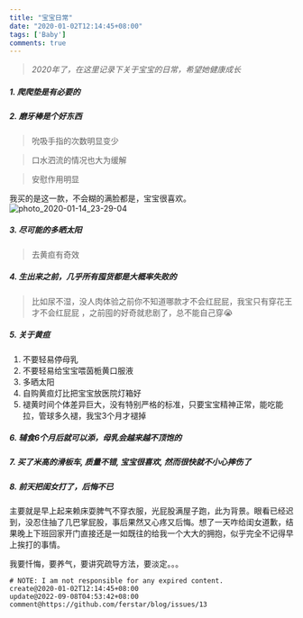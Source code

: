 ```yaml
---
title: "宝宝日常"
date: "2020-01-02T12:14:45+08:00"
tags: ['Baby']
comments: true
---
```


> _2020年了，在这里记录下关于宝宝的日常，希望她健康成长_ 

##### 1. 爬爬垫是有必要的

##### 2. 磨牙棒是个好东西

> 吮吸手指的次数明显变少

> 口水泗流的情况也大为缓解

> 安慰作用明显

我买的是这一款，不会糊的满脸都是，宝宝很喜欢。
![photo_2020-01-14_23-29-04](https://user-images.githubusercontent.com/2854276/72357324-bcdae080-3725-11ea-931b-a97f597064dd.jpg)

##### 3. 尽可能的多晒太阳

> 去黄疸有奇效

##### 4. 生出来之前，几乎所有囤货都是大概率失败的

> 比如尿不湿，没人肉体验之前你不知道哪款才不会红屁屁，我宝只有穿花王才不会红屁屁 ，之前囤的好奇就悲剧了，总不能自己穿:sob:


##### 5. 关于黄疸
1. 不要轻易停母乳
2. 不要轻易给宝宝喂茵栀黄口服液
3. 多晒太阳
4. 自购黄疸灯比把宝宝放医院灯箱好
5. 褪黄时间个体差异巨大，没有特别严格的标准，只要宝宝精神正常，能吃能拉，管球多久褪，我宝3个月才褪掉

##### 6. 辅食6个月后就可以添，母乳会越来越不顶饱的

##### 7. 买了米高的滑板车, 质量不错, 宝宝很喜欢, 然而很快就不小心摔伤了

##### 8. 前天把闺女打了，后悔不已

主要就是早上起来赖床耍脾气不穿衣服，光屁股满屋子跑，此为背景。眼看已经迟到，没忍住抽了几巴掌屁股，事后果然又心疼又后悔。想了一天咋给闺女道歉，结果晚上下班回家开门直接还是一如既往的给我一个大大的拥抱，似乎完全不记得早上挨打的事情。

我要忏悔，要养气，要讲究疏导方法，要淡定。。。

```
# NOTE: I am not responsible for any expired content.
create@2020-01-02T12:14:45+08:00
update@2022-09-08T04:53:42+08:00
comment@https://github.com/ferstar/blog/issues/13
```
